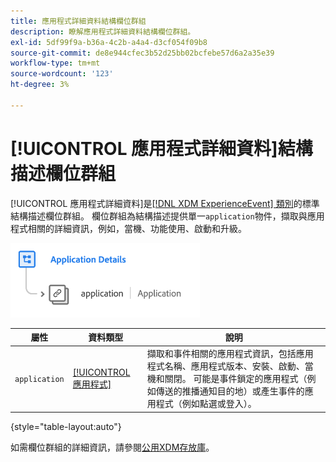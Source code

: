 ```yaml
---
title: 應用程式詳細資料結構欄位群組
description: 瞭解應用程式詳細資料結構欄位群組。
exl-id: 5df99f9a-b36a-4c2b-a4a4-d3cf054f09b8
source-git-commit: de8e944cfec3b52d25bb02bcfebe57d6a2a35e39
workflow-type: tm+mt
source-wordcount: '123'
ht-degree: 3%

---
```


# [!UICONTROL 應用程式詳細資料]結構描述欄位群組

[!UICONTROL 應用程式詳細資料]是[[!DNL XDM ExperienceEvent] 類別](../../classes/experienceevent.md)的標準結構描述欄位群組。 欄位群組為結構描述提供單一`application`物件，擷取與應用程式相關的詳細資訊，例如，當機、功能使用、啟動和升級。

![](../../images/field-groups/application-details.png)

| 屬性 | 資料類型 | 說明 |
| --- | --- | --- |
| `application` | [[!UICONTROL 應用程式]](../../data-types/financial-account.md) | 擷取和事件相關的應用程式資訊，包括應用程式名稱、應用程式版本、安裝、啟動、當機和關閉。 可能是事件鎖定的應用程式（例如傳送的推播通知目的地）或產生事件的應用程式（例如點選或登入）。 |

{style="table-layout:auto"}

如需欄位群組的詳細資訊，請參閱[公用XDM存放庫](https://github.com/adobe/xdm/blob/master/docs/reference/fieldgroups/experience-event/experienceevent-application.schema.json)。

